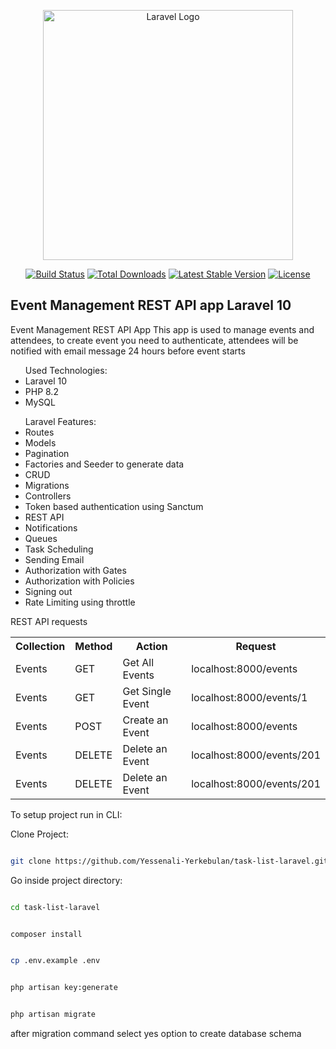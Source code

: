 <p align="center"><a href="https://laravel.com" target="_blank"><img src="https://raw.githubusercontent.com/laravel/art/master/logo-lockup/5%20SVG/2%20CMYK/1%20Full%20Color/laravel-logolockup-cmyk-red.svg" width="400" alt="Laravel Logo"></a></p>

<p align="center">
<a href="https://github.com/laravel/framework/actions"><img src="https://github.com/laravel/framework/workflows/tests/badge.svg" alt="Build Status"></a>
<a href="https://packagist.org/packages/laravel/framework"><img src="https://img.shields.io/packagist/dt/laravel/framework" alt="Total Downloads"></a>
<a href="https://packagist.org/packages/laravel/framework"><img src="https://img.shields.io/packagist/v/laravel/framework" alt="Latest Stable Version"></a>
<a href="https://packagist.org/packages/laravel/framework"><img src="https://img.shields.io/packagist/l/laravel/framework" alt="License"></a>
</p>

## Event Management REST API app Laravel 10

Event Management REST API App
This app is used to manage events and attendees, to create event you need to authenticate, attendees will be notified with email message 24 hours before event starts

<ul>Used Technologies:
    <li>Laravel 10</li>
    <li>PHP 8.2</li>
    <li>MySQL</li>
</ul>
<ul>Laravel Features:
    <li>Routes</li>
    <li>Models</li>
    <li>Pagination</li>
    <li>Factories and Seeder to generate data</li>
    <li>CRUD</li>
    <li>Migrations</li>
    <li>Controllers</li>
    <li>Token based authentication using Sanctum</li>
    <li>REST API</li>
    <li>Notifications</li>
    <li>Queues</li>
    <li>Task Scheduling</li>
    <li>Sending Email</li>
    <li>Authorization with Gates</li>
    <li>Authorization with Policies</li>
    <li>Signing out</li>
    <li>Rate Limiting using throttle</li>
</ul>

REST API requests

<table>
  <tr>
    <th>Collection</th>
      <th>Method</th>
    <th>Action</th>
    <th>Request</th>
  </tr>
  <tr>
    <td>Events</td>
      <td>GET</td>
    <td>Get All Events</td>
    <td>localhost:8000/events</td>
  </tr>
  <tr>
    <td>Events</td>
      <td>GET</td>
    <td>Get Single Event</td>
    <td>localhost:8000/events/1</td>
  </tr>
    <tr>
    <td>Events</td>
      <td>POST</td>
    <td>Create an Event</td>
    <td>localhost:8000/events</td>
  </tr>
    <tr>
    <td>Events</td>
      <td>DELETE</td>
    <td>Delete an Event</td>
    <td>localhost:8000/events/201</td>
  </tr>
    <tr>
    <td>Events</td>
      <td>DELETE</td>
    <td>Delete an Event</td>
    <td>localhost:8000/events/201</td>
  </tr>
</table>

To setup project run in CLI:

Clone Project:

```sh

git clone https://github.com/Yessenali-Yerkebulan/task-list-laravel.git

```

Go inside project directory:

```sh

cd task-list-laravel

```

```sh

composer install

```

```sh

cp .env.example .env

```

```sh

php artisan key:generate

```

```sh

php artisan migrate

```

after migration command select yes option to create database schema

